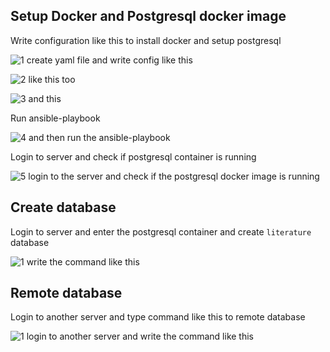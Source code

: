 ## Setup Docker and Postgresql docker image

Write configuration like this to install docker and setup postgresql

![1  create  yaml file and write config like this](https://user-images.githubusercontent.com/56712612/192993885-52a5d48b-f120-4183-b9e4-e66213092f70.png)

![2  like this too](https://user-images.githubusercontent.com/56712612/192994175-e9c15cb9-de47-41aa-9489-baebcd89eca0.png)

![3  and this](https://user-images.githubusercontent.com/56712612/192994186-775575cf-a465-45ac-a5c4-7d52f068d54b.png)

Run ansible-playbook

![4  and then run the ansible-playbook](https://user-images.githubusercontent.com/56712612/192994526-c76f32b0-a1a1-48ac-b875-bd55a06e3246.png)

Login to server and check if postgresql container is running

![5  login to the server and check if the postgresql docker image is running](https://user-images.githubusercontent.com/56712612/192994606-e0eba491-0b6a-44d1-a82a-e73fe73809fc.png)

## Create database

Login to server and enter the postgresql container and create `literature` database

![1  write the command like this](https://user-images.githubusercontent.com/56712612/192994903-91c2437b-5f3e-4abc-900a-76115553406d.png)

## Remote database

Login to another server and type command like this to remote database

![1  login to another server and write the command like this](https://user-images.githubusercontent.com/56712612/192995188-0a7ecf19-8dd9-4bbb-a347-7ba86db78769.png)
